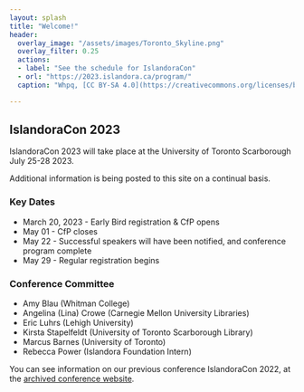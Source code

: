 ```yaml
---
layout: splash
title: "Welcome!"
header:
  overlay_image: "/assets/images/Toronto_Skyline.png"
  overlay_filter: 0.25
  actions:
  - label: "See the schedule for IslandoraCon"
  - orl: "https://2023.islandora.ca/program/"
  caption: "Whpq, [CC BY-SA 4.0](https://creativecommons.org/licenses/by-sa/4.0), via Wikimedia Commons"

---
```


## IslandoraCon 2023

IslandoraCon 2023 will take place at the University of Toronto Scarborough July 25-28 2023. 

Additional information is being posted to this site on a continual basis. 

### Key Dates

* March 20, 2023 - Early Bird registration & CfP opens
* May 01 - CfP closes
* May 22 - Successful speakers will have been notified, and conference program complete
* May 29 - Regular registration begins

### Conference Committee

* Amy Blau (Whitman College)
* Angelina (Lina) Crowe (Carnegie Mellon University Libraries)
* Eric Luhrs (Lehigh University)
* Kirsta Stapelfeldt (University of Toronto Scarborough Library)
* Marcus Barnes (University of Toronto) 
* Rebecca Power (Islandora Foundation Intern)


You can see information on our previous conference IslandoraCon 2022, at the [archived conference website](https://2022.islandora.ca/).

